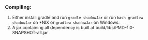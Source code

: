 ### Compiling:
1. Either install gradle and run `gradle shadowJar` or run `bash gradlew shadowJar` on *NIX or `gradlew shadowJar` on Windows.
2. A jar containing all dependency is built at build/libs/PMD-1.0-SNAPSHOT-all.jar